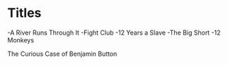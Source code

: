 # Titles 
-A River Runs Through It
-Fight Club
-12 Years a Slave
-The Big Short
-12 Monkeys

The Curious Case of Benjamin Button
